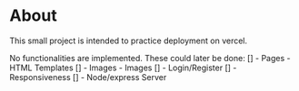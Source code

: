 # About

This small project is intended to practice deployment on vercel.

No functionalities are implemented. These could later be done:
[] - Pages - HTML Templates
[] - Images - Images
[] - Login/Register
[] - Responsiveness
[] - Node/express Server
